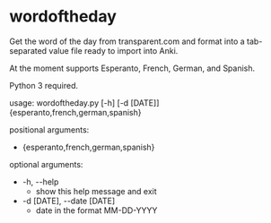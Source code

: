# wordoftheday
Get the word of the day from transparent.com and format into a tab-separated value file ready to import into Anki.

At the moment supports Esperanto, French, German, and Spanish. 

Python 3 required.

usage: wordoftheday.py [-h] [-d [DATE]] {esperanto,french,german,spanish}

positional arguments:
* {esperanto,french,german,spanish}

optional arguments:
* -h, --help
  * show this help message and exit
* -d [DATE], --date [DATE]
  * date in the format MM-DD-YYYY

